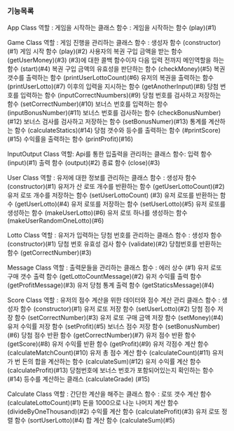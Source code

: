 ### 기능목록
App Class
역할 : 게임을 시작하는 클래스
함수 : 게임을 시작하는 함수 (play)(#1)


Game Class
역할 : 게임 진행을 관리하는 클래스 
함수 : 생성자 함수 (constructor)(#1)
       게임 시작 함수 (play)(#2)
       사용자의 복권 구입 금액을 받는 함수 (getUserMoney)(#3) 
       (#3)에 대한 콜백 함수이자 다음 입력 전까지 메인역할을 하는 함수 (start)(#4)
       복권 구입 금액의 유효성을 판단하는 함수 (checkMoney)(#5)
       복권 갯수를 출력하는 함수 (printUserLottoCount)(#6)
       유저의 복권을 출력하는 함수 (printUserLotto)(#7)
       이후의 입력을 지시하는 함수 (getAnotherInput)(#8)
       당첨 번호를 입력하는 함수 (inputCorrectNuumbers)(#9)
       당첨 번호를 검사하고 저장하는 함수 (setCorrectNumber)(#10)
       보너스 번호를 입력하는 함수 (inputBonusNumber)(#11)
       보너스 번호를 검사하는 함수 (checkBonusNumber)(#12)
       보너스 검사를 검사하고 저장하는 함수 (setBonusNumer)(#13)
       통계를 계산하는 함수 (calculateStatics)(#14)
       당첨 갯수와 등수를 출력하는 함수 (#printScore)(#15)
       수익률을 출력하는 함수 (printProfit)(#16)


InputOutput Class
역할: Api를 통한 입출력을 관리하는 클래스 
함수: 입력 함수 (input)(#1)
      출력 함수 (output)(#2)
      종료 함수 (close)(#3)


User Class
역할 : 유저에 대한 정보를 관리하는 클래스 
함수 : 생성자 함수 (constructor)(#1)
       유저가 산 로또 개수를 반환하는 함수 (getUserLottoCount)(#2)
       유저 로또 개수를 저장하는 함수 (setUserLottoCount) (#3)
       유저 로또를 반환하는 함수 (getUserLotto)(#4)
       유저 로또를 저장하는 함수 (setUserLotto)(#5)
       유저 로또를 생성하는 함수 (makeUserLotto)(#6)
       유저 로또 하나를 생성하는 함수 (makeUserRandomOneLotto)(#6)


Lotto Class 
역할 : 유저가 입력하는 당첨 번호를 관리하는 클래스
함수 : 생성자 함수 (constructor)(#1)
       당첨 번호 유효성 검사 함수 (validate)(#2)
       당첨번호를 반환하는 함수 (getCorrectNumber)(#3)


Message Class
역할 : 출력문들을 관리하는 클래스
함수 : 에러 상수 (#1)
       유저 로또 구매 갯수 출력 함수 (getLottoCountMessage)(#2)
       유저 수익률 출력 함수 (getProfitMessage)(#3)
       유저 당첨 통계 출력 함수 (getStaticsMessage)(#4)

Score Class
역할 : 유저의 점수 계산을 위한 데이터와 점수 계산 관리 클래스
함수 : 생성자 함수 (constructor)(#1)
       유저 로또 저장 함수 (setUserLotto)(#2)
       당첨 점수 저장 함수 (setCorrectNumber)(#3)
       유저 로또 구매 금액 저장 함수 (setMoney)(#4)
       유저 수익률 저장 함수 (setProfit)(#5)
       보너스 점수 저장 함수 (setBonusNumber)(#6)
       당첨 점수 반환 함수 (getCorrectNumber)(#7)
       유저 점수 반환 함수 (getScore)(#8)
       유저 수익률 반환 함수 (getProfit)(#9)
       유저 각점수 계산 함수 (calculateMatchCount)(#10)
       유저 총 점수 계산 함수 (calculateCount)(#11)
       유저가 번 돈의 합을 계산하는 함수 (calculateSum)(#12)
       유저 수익률 계산 함수 (calculateProfit)(#13)
       당첨번호에 보너스 번호가 포함되어있는지 확인하는 함수 (#14)
       등수를 계산하는 클래스 (calculateGrade) (#15) 

Calculate Class
역할 : 간단한 계산을 해주는 클래스 
함수 : 로또 갯수 계산 함수 (calculateLottoCount)(#1)
       돈을 1000으로 나눈 나머지 계산 함수 (divideByOneThousand)(#2)
       수익률 계산 함수 (calculateProfit)(#3)
       유저 로또 정렬 함수 (sortUserLotto)(#4)
       합 계산 함수 (calculateSum)(#5)


      

       